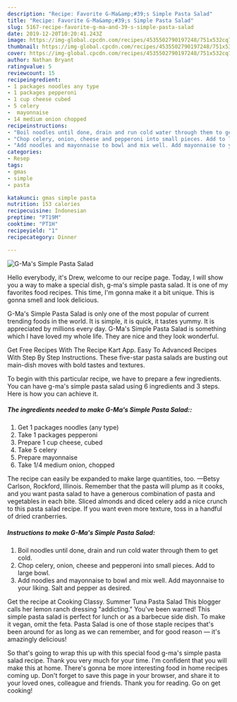 ```yaml
---
description: "Recipe: Favorite G-Ma&amp;#39;s Simple Pasta Salad"
title: "Recipe: Favorite G-Ma&amp;#39;s Simple Pasta Salad"
slug: 5167-recipe-favorite-g-ma-and-39-s-simple-pasta-salad
date: 2019-12-20T10:20:41.243Z
image: https://img-global.cpcdn.com/recipes/4535502790197248/751x532cq70/g-mas-simple-pasta-salad-recipe-main-photo.jpg
thumbnail: https://img-global.cpcdn.com/recipes/4535502790197248/751x532cq70/g-mas-simple-pasta-salad-recipe-main-photo.jpg
cover: https://img-global.cpcdn.com/recipes/4535502790197248/751x532cq70/g-mas-simple-pasta-salad-recipe-main-photo.jpg
author: Nathan Bryant
ratingvalue: 5
reviewcount: 15
recipeingredient:
- 1 packages noodles any type
- 1 packages pepperoni
- 1 cup cheese cubed
- 5 celery
-  mayonnaise
- 14 medium onion chopped
recipeinstructions:
- "Boil noodles until done, drain and run cold water through them to get cold."
- "Chop celery, onion, cheese and pepperoni into small pieces. Add to large bowl."
- "Add noodles and mayonnaise to bowl and mix well. Add mayonnaise to your liking. Salt and pepper as desired."
categories:
- Resep
tags:
- gmas
- simple
- pasta

katakunci: gmas simple pasta
nutrition: 153 calories
recipecuisine: Indonesian
preptime: "PT19M"
cooktime: "PT1H"
recipeyield: "1"
recipecategory: Dinner

---
```



![G-Ma&#39;s Simple Pasta Salad](https://img-global.cpcdn.com/recipes/4535502790197248/751x532cq70/g-mas-simple-pasta-salad-recipe-main-photo.jpg)

Hello everybody, it's Drew, welcome to our recipe page. Today, I will show you a way to make a special dish, g-ma&#39;s simple pasta salad. It is one of my favorites food recipes. This time, I'm gonna make it a bit unique. This is gonna smell and look delicious.

G-Ma&#39;s Simple Pasta Salad is only one of the most popular of current trending foods in the world. It is simple, it is quick, it tastes yummy. It is appreciated by millions every day. G-Ma&#39;s Simple Pasta Salad is something which I have loved my whole life. They are nice and they look wonderful.

Get Free Recipes With The Recipe Kart App. Easy To Advanced Recipes With Step By Step Instructions. These five-star pasta salads are busting out main-dish moves with bold tastes and textures.


To begin with this particular recipe, we have to prepare a few ingredients. You can have g-ma&#39;s simple pasta salad using 6 ingredients and 3 steps. Here is how you can achieve it.

##### The ingredients needed to make G-Ma&#39;s Simple Pasta Salad::

1. Get 1 packages noodles (any type)
1. Take 1 packages pepperoni
1. Prepare 1 cup cheese, cubed
1. Take 5 celery
1. Prepare  mayonnaise
1. Take 1/4 medium onion, chopped


The recipe can easily be expanded to make large quantities, too. —Betsy Carlson, Rockford, Illinois. Remember that the pasta will plump as it cooks, and you want pasta salad to have a generous combination of pasta and vegetables in each bite. Sliced almonds and diced celery add a nice crunch to this pasta salad recipe. If you want even more texture, toss in a handful of dried cranberries. 

##### Instructions to make G-Ma&#39;s Simple Pasta Salad:

1. Boil noodles until done, drain and run cold water through them to get cold.
1. Chop celery, onion, cheese and pepperoni into small pieces. Add to large bowl.
1. Add noodles and mayonnaise to bowl and mix well. Add mayonnaise to your liking. Salt and pepper as desired.


Get the recipe at Cooking Classy. Summer Tuna Pasta Salad This blogger calls her lemon ranch dressing &#34;addicting.&#34; You&#39;ve been warned! This simple pasta salad is perfect for lunch or as a barbecue side dish. To make it vegan, omit the feta. Pasta Salad is one of those staple recipes that&#39;s been around for as long as we can remember, and for good reason — it&#39;s amazingly delicious! 

So that's going to wrap this up with this special food g-ma&#39;s simple pasta salad recipe. Thank you very much for your time. I'm confident that you will make this at home. There's gonna be more interesting food in home recipes coming up. Don't forget to save this page in your browser, and share it to your loved ones, colleague and friends. Thank you for reading. Go on get cooking!

